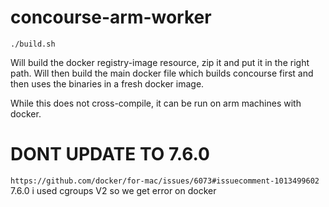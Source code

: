 # concourse-arm-worker

```
./build.sh
```

Will build the docker registry-image resource, zip it and put it in the
right path. Will then build the main docker file which builds concourse
first and then uses the binaries in a fresh docker image.

While this does not cross-compile, it can be run on arm machines with docker.

# DONT UPDATE TO 7.6.0
`https://github.com/docker/for-mac/issues/6073#issuecomment-1013499602` 7.6.0 i used cgroups V2 so we get error on docker